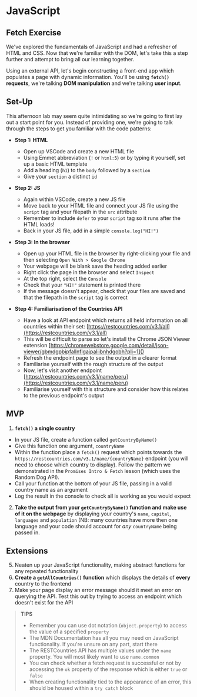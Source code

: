 # JavaScript

## Fetch Exercise

We've explored the fundamentals of JavaScript and had a refresher of HTML and CSS. Now that we're familiar with the DOM, let's take this a step further and attempt to bring all our learning together.

Using an external API, let's begin constructing a front-end app which populates a page with dynamic information. You'll be using **`fetch()` requests**, we're talking **DOM manipulation** and we're talking **user input**.

## Set-Up

This afternoon lab may seem quite intimidating so we're going to first lay out a start point for you. Instead of providing one, we're going to talk through the steps to get you familiar with the code patterns:

- **Step 1: HTML**

  - Open up VSCode and create a new HTML file
  - Using Emmet abbreviation (`!` or `html:5`) or by typing it yourself, set up a basic HTML template
  - Add a heading (`h1`) to the `body` followed by a `section`
  - Give your `section` a distinct `id`

- **Step 2: JS**

  - Again within VSCode, create a new JS file
  - Move back to your HTML file and connect your JS file using the `script` tag and your filepath in the `src` attribute
  - Remember to include `defer` to your `script` tag so it runs after the HTML loads!
  - Back in your JS file, add in a simple `console.log("HI!")`

- **Step 3: In the browser**

  - Open up your HTML file in the browser by right-clicking your file and then selecting `Open With > Google Chrome`
  - Your webpage will be blank save the heading added earlier
  - Right click the page in the browser and select `Inspect`
  - At the top right, select the `Console`
  - Check that your `"HI!"` statement is printed there
  - If the message doesn't appear, check that your files are saved and that the filepath in the `script` tag is correct

- **Step 4: Familiarisation of the Countries API**

  - Have a look at API endpoint which returns all held information on all countries within their set: [https://restcountries.com/v3.1/all](https://restcountries.com/v3.1/all)
  - This will be difficult to parse so let's install the Chrome JSON Viewer extension [https://chromewebstore.google.com/detail/json-viewer/gbmdgpbipfallnflgajpaliibnhdgobh?pli=1]()
  - Refresh the endpoint page to see the output in a clearer format
  - Familiarise yourself with the rough structure of the output
  - Now, let's visit another endpoint [https://restcountries.com/v3.1/name/peru](https://restcountries.com/v3.1/name/peru)
  - Familiarise yourself with this structure and consider how this relates to the previous endpoint's output

## MVP
1. **`fetch()` a single country**
- In your JS file, create a function called `getCountryByName()`
- Give this function one argument, `countryName`
- Within the function place a `fetch()` request which points towards the `https://restcountries.com/v3.1/name/{countryName}` endpoint (you will need to choose which country to display). Follow the pattern we demonstrated in the `Promises Intro & Fetch` lesson (which uses the Random Dog API).
- Call your function at the bottom of your JS file, passing in a valid country name as an argument
- Log the result in the console to check all is working as you would expect
2. **Take the output from your `getCountryByName()` function and make use of it on the webpage** by displaying your country's `name`, `capital`, `languages` and `population` (NB: many countries have more then one language and your code should account for *any* `countryName` being passed in.

## Extensions
5. Neaten up your JavaScript functionality, making abstract functions for any repeated functionality
6. **Create a `getAllCountries()` function** which displays the details of **every** country to the frontend
7. Make your page display an error message should it meet an error on querying the API. Test this out by trying to access an endpoint which doesn't exist for the API

> **TIPS**
> - Remember you can use dot notation (`object.property`) to access the value of a specified `property`
> - The MDN Documentation has all you may need on JavaScript functionality. If you're unsure on any part, start there
> - The RESTCountries API has multiple values under the `name` property. You will most likely want to use `name.common`
> - You can check whether a fetch request is successful or not by accessing the `ok` property of the response which is either `true` or `false`
> - When creating functionality tied to the appearance of an error, this should be housed within a `try catch` block
